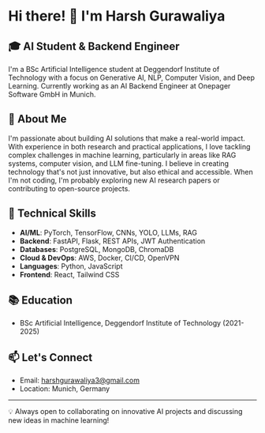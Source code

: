 # Hi there! 👋 I'm Harsh Gurawaliya

## 🎓 AI Student & Backend Engineer

I'm a BSc Artificial Intelligence student at Deggendorf Institute of Technology with a focus on Generative AI, NLP, Computer Vision, and Deep Learning. Currently working as an AI Backend Engineer at Onepager Software GmbH in Munich.

## 💫 About Me
I'm passionate about building AI solutions that make a real-world impact. With experience in both research and practical applications, I love tackling complex challenges in machine learning, particularly in areas like RAG systems, computer vision, and LLM fine-tuning. I believe in creating technology that's not just innovative, but also ethical and accessible. When I'm not coding, I'm probably exploring new AI research papers or contributing to open-source projects.

## 🔧 Technical Skills
- **AI/ML**: PyTorch, TensorFlow, CNNs, YOLO, LLMs, RAG
- **Backend**: FastAPI, Flask, REST APIs, JWT Authentication
- **Databases**: PostgreSQL, MongoDB, ChromaDB
- **Cloud & DevOps**: AWS, Docker, CI/CD, OpenVPN
- **Languages**: Python, JavaScript
- **Frontend**: React, Tailwind CSS

## 📚 Education
- BSc Artificial Intelligence, Deggendorf Institute of Technology (2021-2025)

## 📫 Let's Connect
- Email: harshgurawaliya3@gmail.com
- Location: Munich, Germany


---
💡 Always open to collaborating on innovative AI projects and discussing new ideas in machine learning!
